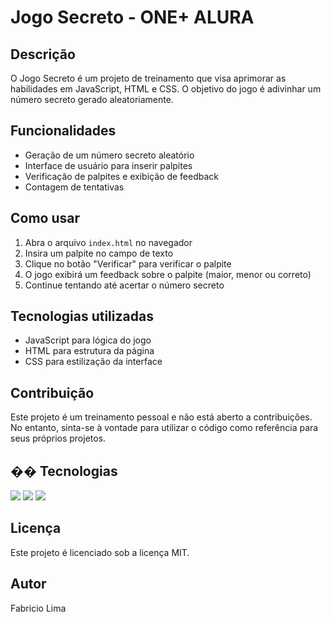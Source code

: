 # Jogo Secreto - ONE+ ALURA

## Descrição

O Jogo Secreto é um projeto de treinamento que visa aprimorar as habilidades em JavaScript, HTML e CSS. O objetivo do jogo é adivinhar um número secreto gerado aleatoriamente.

## Funcionalidades

- Geração de um número secreto aleatório
- Interface de usuário para inserir palpites
- Verificação de palpites e exibição de feedback
- Contagem de tentativas

## Como usar

1. Abra o arquivo `index.html` no navegador
2. Insira um palpite no campo de texto
3. Clique no botão "Verificar" para verificar o palpite
4. O jogo exibirá um feedback sobre o palpite (maior, menor ou correto)
5. Continue tentando até acertar o número secreto

## Tecnologias utilizadas

- JavaScript para lógica do jogo
- HTML para estrutura da página
- CSS para estilização da interface

## Contribuição

Este projeto é um treinamento pessoal e não está aberto a contribuições. No entanto, sinta-se à vontade para utilizar o código como referência para seus próprios projetos.

## �� Tecnologias
<div>
  <img src="https://img.shields.io/badge/HTML-239120?style=for-the-badge&logo=html5&logoColor=white">
  <img src="https://img.shields.io/badge/CSS-239120?&style=for-the-badge&logo=css3&logoColor=white">
  <img src="https://img.shields.io/badge/JavaScript-F7DF1E?style=for-the-badge&logo=javascript&logoColor=black">
</div>

## Licença

Este projeto é licenciado sob a licença MIT.

## Autor

Fabricio Lima
